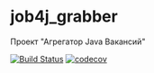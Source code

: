 # job4j_grabber
Проект "Агрегатор Java Вакансий"

[![Build Status](https://app.travis-ci.com/alaktyushin/job4j_grabber.svg?branch=main)](https://app.travis-ci.com/alaktyushin/job4j_grabber)
[![codecov](https://codecov.io/gh/alaktyushin/job4j_grabber/branch/main/graph/badge.svg?token=2QX9V2C51Y)](https://codecov.io/gh/alaktyushin/job4j_grabber)
